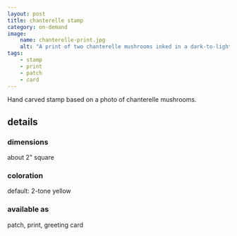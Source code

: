 ```yaml
---
layout: post
title: chanterelle stamp
category: on-demand
image: 
    name: chanterelle-print.jpg
    alt: "A print of two chanterelle mushrooms inked in a dark-to-light yellow gradient."
tags:
    - stamp
    - print
    - patch
    - card
---
```


Hand carved stamp based on a photo of chanterelle mushrooms.

## details

### dimensions

about 2" square

### coloration

default: 2-tone yellow

### available as

patch, print, greeting card
